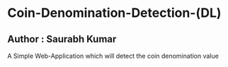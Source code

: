 # Coin-Denomination-Detection-(DL)

## Author : Saurabh Kumar
A Simple Web-Application which will detect the coin denomination value
